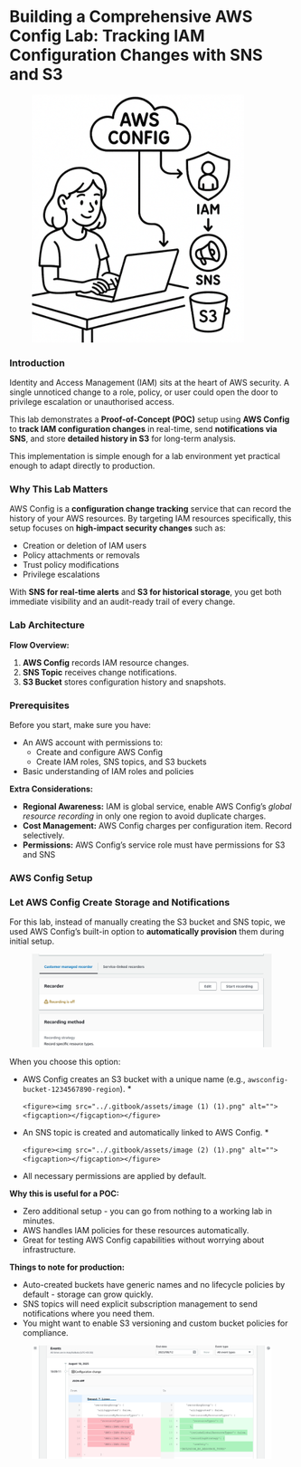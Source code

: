 # Building a Comprehensive AWS Config Lab: Tracking IAM Configuration Changes with SNS and S3



<figure><img src="../.gitbook/assets/384a8516-5f79-4c11-b1e0-ed949d73b181(1).png" alt="" width="375"><figcaption></figcaption></figure>

### Introduction

Identity and Access Management (IAM) sits at the heart of AWS security. A single unnoticed change to a role, policy, or user could open the door to privilege escalation or unauthorised access.

This lab demonstrates a **Proof-of-Concept (POC)** setup using **AWS Config** to **track IAM configuration changes** in real-time, send **notifications via SNS**, and store **detailed history in S3** for long-term analysis.

This implementation is simple enough for a lab environment yet practical enough to adapt directly to production.

### Why This Lab Matters

AWS Config is a **configuration change tracking** service that can record the history of your AWS resources. By targeting IAM resources specifically, this setup focuses on **high-impact security changes** such as:

* Creation or deletion of IAM users
* Policy attachments or removals
* Trust policy modifications
* Privilege escalations

With **SNS for real-time alerts** and **S3 for historical storage**, you get both immediate visibility and an audit-ready trail of every change.

### Lab Architecture

**Flow Overview:**

1. **AWS Config** records IAM resource changes.
2. **SNS Topic** receives change notifications.
3. **S3 Bucket** stores configuration history and snapshots.

### Prerequisites

Before you start, make sure you have:

* An AWS account with permissions to:
  * Create and configure AWS Config
  * Create IAM roles, SNS topics, and S3 buckets
* Basic understanding of IAM roles and policies

**Extra Considerations:**

* **Regional Awareness:** IAM is global service, enable AWS Config’s _global resource recording_ in only one region to avoid duplicate charges.
* **Cost Management:** AWS Config charges per configuration item. Record selectively.
* **Permissions:** AWS Config’s service role must have permissions for S3 and SNS

### AWS Config Setup



### Let AWS Config Create Storage and Notifications

For this lab, instead of manually creating the S3 bucket and SNS topic, we used AWS Config’s built-in option to **automatically provision** them during initial setup.

<figure><img src="../.gitbook/assets/image (6).png" alt=""><figcaption></figcaption></figure>

When you choose this option:

* AWS Config creates an S3 bucket with a unique name (e.g., `awsconfig-bucket-1234567890-region`).
  *

      <figure><img src="../.gitbook/assets/image (1) (1).png" alt=""><figcaption></figcaption></figure>
* An SNS topic is created and automatically linked to AWS Config.
  *

      <figure><img src="../.gitbook/assets/image (2) (1).png" alt=""><figcaption></figcaption></figure>
* All necessary permissions are applied by default.

**Why this is useful for a POC:**

* Zero additional setup - you can go from nothing to a working lab in minutes.
* AWS handles IAM policies for these resources automatically.
* Great for testing AWS Config capabilities without worrying about infrastructure.

**Things to note for production:**

* Auto-created buckets have generic names and no lifecycle policies by default - storage can grow quickly.
* SNS topics will need explicit subscription management to send notifications where you need them.
* You might want to enable S3 versioning and custom bucket policies for compliance.

<figure><img src="../.gitbook/assets/image (3) (1).png" alt=""><figcaption></figcaption></figure>




